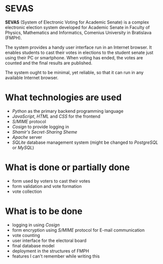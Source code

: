 # SEVAS
**SEVAS** (System of Electronic Voting for Academic Senate) 
is a complex electronic election system developed 
for Academic Senate in Faculty of Physics, Mathematics and Informatics,
Comenius University in Bratislava (FMPH).

The system provides a handy user interface run in an Internet browser. 
It enables students to cast their votes in elections to the student senate 
just using their PC or smartphone. When voting has ended, the votes are counted 
and the final results are published.

The system ought to be minimal, yet reliable, so that it can run 
in any available Internet browser.

# What technologies are used

* _Python_ as the primary backend programming language
* _JavaScript_, _HTML_ and _CSS_ for the frontend
* _S/MIME_ protocol
* _Cosign_ to provide logging in
* _Shamir's Secret-Sharing Sheme_
* _Apache_ server
* _SQLite_ database management system (might be changed to _PostgreSQL_ or _MySQL_)



# What is done or partially done
* form used by voters to cast their votes
* form validation and vote formation
* vote collection

# What is to be done
* logging in using _Cosign_
* form encryption using _S/MIME_ protocol for E-mail communication
* vote counting
* user interface for the electoral board
* final database model
* deployment in the structures of FMPH
* features I can't remember while writing this
